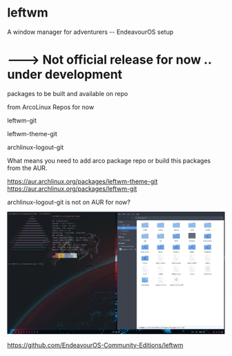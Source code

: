 # leftwm
A window manager for adventurers -- EndeavourOS setup

# ---> Not official release for now .. under development 


packages to be built and available on repo

from ArcoLinux Repos for now

leftwm-git

leftwm-theme-git

archlinux-logout-git

What means you need to add arco package repo or build this packages from the AUR.

https://aur.archlinux.org/packages/leftwm-theme-git
https://aur.archlinux.org/packages/leftwm-git

archlinux-logout-git is not on AUR for now?



![Screenshot](https://github.com/EndeavourOS-Community-Editions/leftwm/blob/b87cf5c93c9abf1be3b71c3b360da56cec55d4b1/eos-leftwm.png)


https://github.com/EndeavourOS-Community-Editions/leftwm
